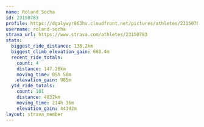```yaml
---
name: Roland Socha
id: 23150783
profile: https://dgalywyr863hv.cloudfront.net/pictures/athletes/23150783/14745672/4/large.jpg
username: roland-socha
strava_url: https://www.strava.com/athletes/23150783
stats:
  biggest_ride_distance: 138.2km
  biggest_climb_elevation_gain: 688.4m
  recent_ride_totals:
    count: 4
    distance: 147.26km
    moving_time: 05h 58m
    elevation_gain: 985m
  ytd_ride_totals:
    count: 101
    distance: 4832km
    moving_time: 214h 36m
    elevation_gain: 44392m
layout: strava_member
--- 
```

